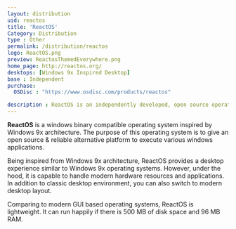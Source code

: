 ```yaml
---
layout: distribution
uid: reactos
title: 'ReactOS'
Category: Distribution
type : Other
permalink: /distribution/reactos
logo: ReactOS.png
preview: ReactosThemedEverywhere.png
home_page: http://reactos.org/
desktops: [Windows 9x Inspired Desktop]
base : Independent
purchase:
  OSDisc : "https://www.osdisc.com/products/reactos"

description : ReactOS is an independently developed, open source operating system inspired by Windows 9x architecture.
---
```

**ReactOS** is a windows binary compatible operating system inspired by Windows 9x architecture. The purpose of this operating system is to give an open source & reliable alternative platform to execute various windows applications.

Being inspired from Windows 9x architecture, ReactOS provides a desktop experience similar to Windows 9x operating systems. However, under the hood, it is capable to handle modern hardware resources and applications. In addition to classic desktop environment, you can also switch to modern desktop layout.

Comparing to modern GUI based operating systems, ReactOS is lightweight. It can run happily if there is 500 MB of disk space and 96 MB RAM.
